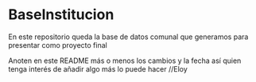 # BaseInstitucion
En este repositorio queda la base de datos comunal que generamos para presentar como proyecto final

Anoten en este README más o menos los cambios y la fecha así quien tenga interés de añadir algo más lo puede hacer
//Eloy
